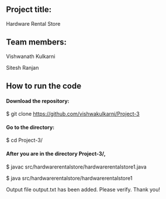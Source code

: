 ## Project title:

Hardware Rental Store


## Team members:

Vishwanath Kulkarni

Sitesh Ranjan

## How to run the code

#### Download the repository:

$ git clone https://github.com/vishwakulkarni/Project-3

#### Go to the directory:

$ cd Project-3/

#### After you are in the directory Project-3/,

$ javac src/hardwarerentalstore/hardwarerentalstore1.java

$ java src/hardwarerentalstore/hardwarerentalstore1

Output file output.txt has been added. Please verify. Thank you!
